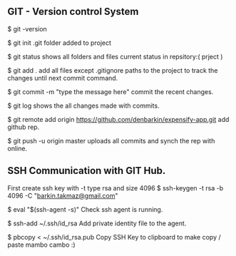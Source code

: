 
GIT - Version control System
---------------------------------------------------------------------------
$ git -version


$ git init
    .git folder added to project

$ git status
    shows all folders and files current status in repsitory:( prject )

$ git add .
    add all files except .gitignore paths to the project to track the changes until next commit command.

$ git commit -m "type the message here"
    commit the recent changes.

$ git log
    shows the all changes made with commits.

$ git remote add origin https://github.com/denbarkin/expensify-app.git
    add github rep.

$ git push -u origin master
    uploads all commits and synch the rep with online.

SSH Communication with GIT Hub.
---------------------------------------------------------------------------
First create ssh key with -t type rsa and size 4096
$ ssh-keygen -t rsa -b 4096 -C "barkin.takmaz@gmail.com"

$ eval "$(ssh-agent -s)"
    Check ssh agent is running.

$ ssh-add ~/.ssh/id_rsa
    Add private  identity file to the agent.

$ pbcopy < ~/.ssh/id_rsa.pub
    Copy SSH Key to clipboard to make copy / paste mambo cambo :)

